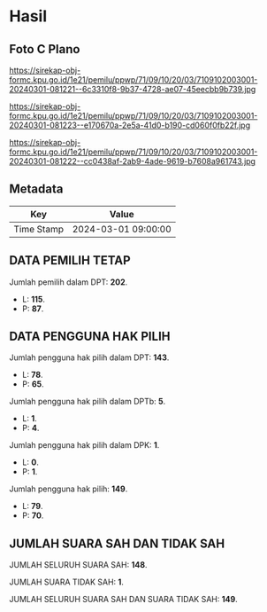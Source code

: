 # Hasil

## Foto C Plano

https://sirekap-obj-formc.kpu.go.id/1e21/pemilu/ppwp/71/09/10/20/03/7109102003001-20240301-081221--6c3310f8-9b37-4728-ae07-45eecbb9b739.jpg

https://sirekap-obj-formc.kpu.go.id/1e21/pemilu/ppwp/71/09/10/20/03/7109102003001-20240301-081223--e170670a-2e5a-41d0-b190-cd060f0fb22f.jpg

https://sirekap-obj-formc.kpu.go.id/1e21/pemilu/ppwp/71/09/10/20/03/7109102003001-20240301-081222--cc0438af-2ab9-4ade-9619-b7608a961743.jpg


## Metadata

| Key        | Value               |
| ---------- | ------------------- |
| Time Stamp | 2024-03-01 09:00:00 |


## DATA PEMILIH TETAP

Jumlah pemilih dalam DPT: **202**.
 * L: **115**.
 * P: **87**.

## DATA PENGGUNA HAK PILIH

Jumlah pengguna hak pilih dalam DPT: **143**.
 * L: **78**.
 * P: **65**.

Jumlah pengguna hak pilih dalam DPTb: **5**.
 * L: **1**.
 * P: **4**.

Jumlah pengguna hak pilih dalam DPK: **1**.
 * L: **0**.
 * P: **1**.

Jumlah pengguna hak pilih: **149**.
 * L: **79**.
 * P: **70**.

## JUMLAH SUARA SAH DAN TIDAK SAH

JUMLAH SELURUH SUARA SAH: **148**.

JUMLAH SUARA TIDAK SAH: **1**.

JUMLAH SELURUH SUARA SAH DAN SUARA TIDAK SAH: **149**.


